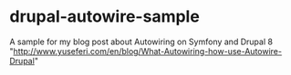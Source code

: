 # drupal-autowire-sample
A sample for my blog post about Autowiring on Symfony and Drupal 8 "http://www.yuseferi.com/en/blog/What-Autowiring-how-use-Autowire-Drupal"



